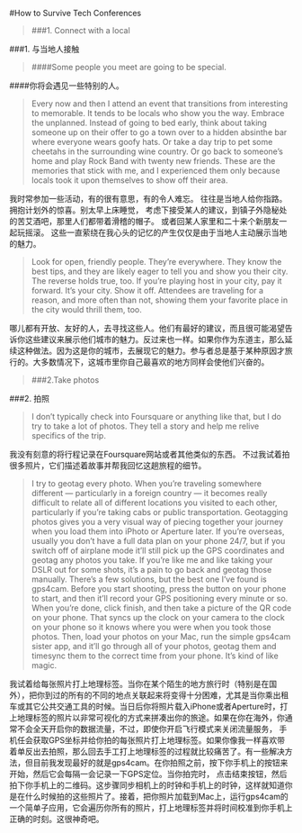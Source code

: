 #How to Survive Tech Conferences

>###1.	Connect with a local

###1. 与当地人接触
>####Some people you meet are going to be special.

####你将会遇见一些特别的人。

>Every now and then I attend an event that transitions from interesting to memorable. It tends to be locals who show you the way. Embrace the unplanned. Instead of going to bed early, think about taking someone up on their offer to go a town over to a hidden absinthe bar where everyone wears goofy hats. Or take a day trip to pet some cheetahs in the surrounding wine country. Or go back to someone’s home and play Rock Band with twenty new friends. These are the memories that stick with me, and I experienced them only because locals took it upon themselves to show off their area.

我时常参加一些活动，有的很有意思，有的令人难忘。 往往是当地人给你指路。拥抱计划外的惊喜。别太早上床睡觉， 考虑下接受某人的建议，到镇子外隐秘处的苦艾酒吧，那里人们都带着滑稽的帽子。 或者回某人家里和二十来个新朋友一起玩摇滚。 这些一直萦绕在我心头的记忆的产生仅仅是由于当地人主动展示当地的魅力。

>Look for open, friendly people. They’re everywhere. They know the best tips, and they are likely eager to tell you and show you their city.
The reverse holds true, too. If you’re playing host in your city, pay it forward. It’s your city. Show it off. Attendees are traveling for a reason, and more often than not, showing them your favorite place in the city would thrill them, too.

哪儿都有开放、友好的人，去寻找这些人。他们有最好的建议，而且很可能渴望告诉你这些建议来展示他们城市的魅力。反过来也一样。如果你作为东道主，那么延续这种做法。因为这是你的城市，去展现它的魅力。参与者总是基于某种原因才旅行的。大多数情况下，这城市里你自己最喜欢的地方同样会使他们兴奋的。

>###2.Take photos

###2. 拍照

>I don’t typically check into Foursquare or anything like that, but I do try to take a lot of photos. They tell a story and help me relive specifics of the trip.

我没有刻意的将行程记录在Foursquare网站或者其他类似的东西。 不过我试着拍很多照片，它们描述着故事并帮我回忆这趟旅程的细节。

>I try to geotag every photo. When you’re traveling somewhere different — particularly in a foreign country — it becomes really difficult to relate all of different locations you visited to each other, particularly if you’re taking cabs or public transportation. Geotagging photos gives you a very visual way of piecing together your journey when you load them into iPhoto or Aperture later.
If you’re overseas, usually you don’t have a full data plan on your phone 24/7, but if you switch off of airplane mode it’ll still pick up the GPS coordinates and geotag any photos you take.
If you’re like me and like taking your DSLR out for some shots, it’s a pain to go back and geotag those manually. There’s a few solutions, but the best one I’ve found is gps4cam. Before you start shooting, press the button on your phone to start, and then it’ll record your GPS positioning every minute or so. When you’re done, click finish, and then take a picture of the QR code on your phone. That syncs up the clock on your camera to the clock on your phone so it knows where you were when you took those photos. Then, load your photos on your Mac, run the simple gps4cam sister app, and it’ll go through all of your photos, geotag them and timesync them to the correct time from your phone. It’s kind of like magic. 

我试着给每张照片打上地理标签。当你在某个陌生的地方旅行时（特别是在国外），把你到过的所有的不同的地点关联起来将变得十分困难，尤其是当你乘出租车或其它公共交通工具的时候。当日后你将照片载入iPhone或者Aperture时，打上地理标签的照片以非常可视化的方式来拼凑出你的旅途。如果在你在海外，你通常不会全天开启你的数据流量，不过，即使你开启飞行模式来关闭流量服务， 手机任会获取GPS坐标并给你拍的每张照片打上地理标签。如果你像我一样喜欢带着单反出去拍照，那么回去手工打上地理标签的过程就比较痛苦了。有一些解决方法，但目前我发现最好的就是gps4cam。在你拍照之前，按下你手机上的按钮来开始，然后它会每隔一会记录一下GPS定位。当你拍完时， 点击结束按钮，然后拍下你手机上的二维码。这步骤同步相机上的时钟和手机上的时钟，这样就知道你是在什么时候拍的这些照片了。接着，把你照片加载到Mac上，运行gps4cam的一个简单子应用，它会遍历你所有的照片，打上地理标签并将时间校准到你手机上正确的时刻。这很神奇吧。

